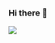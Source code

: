 ### Hi there 👋

<img src="https://github-readme-stats.vercel.app/api/top-langs/?username=peski-sys&show_icons=true&theme=radical">

